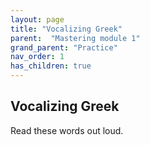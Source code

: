 ```yaml
---
layout: page
title: "Vocalizing Greek"
parent:  "Mastering module 1"
grand_parent: "Practice"
nav_order: 1
has_children: true
---
```


## Vocalizing Greek

Read these words out loud.
